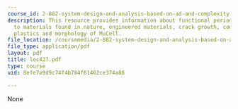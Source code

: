 ```yaml
---
course_id: 2-882-system-design-and-analysis-based-on-ad-and-complexity-theories-spring-2005
description: This resource provides information about functional periodicity related
  to materials found in nature, engineered materials, crack growth, composites, microcellular
  plastics and morphology of MuCell.
file_location: /coursemedia/2-882-system-design-and-analysis-based-on-ad-and-complexity-theories-spring-2005/8efe7a9d9c74f4b784f61462ce374a86_lec427.pdf
file_type: application/pdf
layout: pdf
title: lec427.pdf
type: course
uid: 8efe7a9d9c74f4b784f61462ce374a86

---
```

None